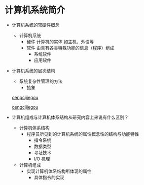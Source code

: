 # 计算机系统简介
- 计算机系统的软硬件概念
  * 计算机系统
    - 硬件 计算机的实体 如主机、外设等
    - 软件 由具有各类特殊功能的信息（程序）组成
        * 系统软件
        * 应用软件

- 计算机系统的层次结构
    * 系统复杂性管理的方法
        - 抽象

    [cengcijiegou](images/cengci.png)

    [cengcijiegou](images/cengci2.png)

- 计算机组成与计算机体系结构从研究内容上来说有什么区别？

    * 计算机体系结构
        * 程序员所见到的计算机系统的属性概念性的结构与功能特性
            - 指令系统
            - 数据类型
            - 寻址技术
            - I/O 机理
    * 计算机组成
        * 实现计算机体系结构所体现的属性
            * 具体指令的实现
